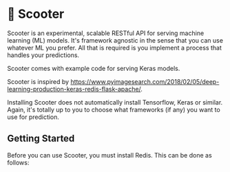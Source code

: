 🛴 Scooter
==========

Scooter is an experimental, scalable RESTful API for serving machine learning (ML) models. It's framework agnostic in
the sense that you can use whatever ML you prefer. All that is required is you implement a process that handles your
predictions.

Scooter comes with example code for serving Keras models.

Scooter is inspired by <https://www.pyimagesearch.com/2018/02/05/deep-learning-production-keras-redis-flask-apache/>.

Installing Scooter does not automatically install Tensorflow, Keras or similar. Again, it's totally up to you to choose
what frameworks (if any) you want to use for prediction.

Getting Started
---------------

Before you can use Scooter, you must install Redis. This can be done as follows:

```bash
````

